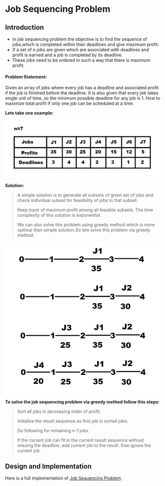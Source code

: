 # Job Sequencing Problem

## Introduction

- In job sequencing problem the objective is to find the sequence of jobs,which is completed within their deadlines and give maximum profit.
- If a set of n jobs are given which are associated with deadlines and profit is earned and a job is completed by its deadline. 
- These jobs need to be ordered in such a way that there is maximum profit.

#### Problem Statement:

Given an array of jobs where every job has a deadline and associated profit if the job is finished before the deadline. It is also given that every job takes single unit of time, so the minimum possible deadline for any job is 1. How to maximize total profit if only one job can be scheduled at a time.

**Lets take one example:**

![Job Sequencing](/assets/job_sequencing.png)

**Solution:**
> A simple solution is to generate all subsets of given set of jobs and check individual subset for feasibility of jobs in that subset. 
>
> Keep track of maximum profit among all feasible subsets. The time complexity of this solution is exponential.
>
> We can also solve this problem using greedy method which is more optimal than simple solution.So lets solve this problem via greedy method.

![Job Sequencing Problem2](/assets/job_sequencing2.png)

**To solve the job sequencing problem via greedy method follow this steps:**

> Sort all jobs in decreasing order of profit.
>
> Initialize the result sequence as first job in sorted jobs.
>
> Do following for remaining n-1 jobs.
> 
> If the current job can fit in the current result sequence without missing the deadline, add current job to the result. Else ignore the current job.


## Design and Implementation

Here is a full implementation of [Job Sequencing Problem](https://github.com/tabassum-khan/Data-Structures-and-Algorithms/blob/master/greedyAlgo/JobSequencing.java).





